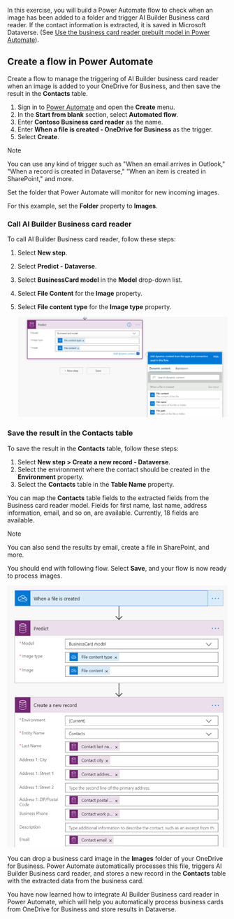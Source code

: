 In this exercise, you will build a Power Automate flow to check when an image has been added to a folder and trigger AI Builder Business card reader. If the contact information is extracted, it is saved in Microsoft Dataverse. (See [Use the business card reader prebuilt model in Power Automate](/ai-builder/flow-business-card-reader/?azure-portal=true)).

## Create a flow in Power Automate

Create a flow to manage the triggering of AI Builder business card reader when an image is added to your OneDrive for Business, and then save the result in the **Contacts** table.

1. Sign in to [Power Automate](https://flow.microsoft.com/?azure-portal=true) and open the **Create** menu.
2. In the **Start from blank** section, select **Automated flow**.
3. Enter **Contoso Business card reader** as the name.
4. Enter **When a file is created - OneDrive for Business** as the trigger.
5. Select **Create**.

> [!NOTE]
> You can use any kind of trigger such as "When an email arrives in Outlook," "When a record is created in Dataverse," "When an item is created in SharePoint," and more.

Set the folder that Power Automate will monitor for new incoming images.

For this example, set the **Folder** property to **Images**.

### Call AI Builder Business card reader

To call AI Builder Business card reader, follow these steps:

1. Select **New step**.
2. Select **Predict - Dataverse**.
3. Select **BusinessCard model** in the **Model** drop-down list.
4. Select **File Content** for the **Image** property.
5. Select **File content type** for the **Image type** property.

    ![Screenshot of the Predict step with Image type and Image options filled in.](../media/image-7.png)

### Save the result in the Contacts table

To save the result in the **Contacts** table, follow these steps:

1. Select **New step > Create a new record - Dataverse**.
2. Select the environment where the contact should be created in the **Environment** property.
3. Select the **Contacts** table in the **Table Name** property.

You can map the **Contacts** table fields to the extracted fields from the Business card reader model. Fields for first name, last name, address information, email, and so on, are available. Currently, 18 fields are available.

> [!NOTE]
> You can also send the results by email, create a file in SharePoint, and more.

You should end with following flow. Select **Save**, and your flow is now ready to process images.

![Example of a flow with When a file is created, Predict, and Create a new record steps.](../media/image-8.png)

You can drop a business card image in the **Images** folder of your OneDrive for Business. Power Automate automatically processes this file, triggers AI Builder Business card reader, and stores a new record in the **Contacts** table with the extracted data from the business card.

You have now learned how to integrate AI Builder Business card reader in Power Automate, which will help you automatically process business cards from OneDrive for Business and store results in Dataverse.
